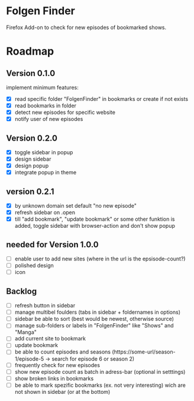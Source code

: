 # Folgen Finder

Firefox Add-on to check for new episodes of bookmarked shows.

# Roadmap

## Version 0.1.0

implement minimum features:

- [x] read specific folder "FolgenFinder" in bookmarks or create if not exists
- [x] read bookmarks in folder
- [x] detect new episodes for specific website
- [x] notify user of new episodes

## Version 0.2.0

- [x] toggle sidebar in popup
- [x] design sidebar
- [x] design popup
- [x] integrate popup in theme

## version 0.2.1

- [x] by unknown domain set default "no new episode"
- [x] refresh sidebar on .open
- [x] till "add bookmark", "update bookmark" or some other funktion is added, toggle sidebar with browser-action and don't show popup

## needed for Version 1.0.0

- [ ] enable user to add new sites (where in the url is the epsisode-count?)
- [ ] polished design
- [ ] icon

## Backlog

- [ ] refresh button in sidebar
- [ ] manage multibel foulders (tabs in sidebar + foldernames in options)
- [ ] sidebar be able to sort (best would be newest, otherwise source)
- [ ] manage sub-folders or labels in "FolgenFinder" like "Shows" and "Manga"
- [ ] add current site to bookmark
- [ ] update bookmark
- [ ] be able to count episodes and seasons (https://some-url/season-1/episode-5 -> search for episode 6 or season 2)
- [ ] frequently check for new episodes
- [ ] show new episode count as batch in adress-bar (optional in setttings)
- [ ] show broken links in bookmarks
- [ ] be able to mark spezific bookmarks (ex. not very interesting) wich are not shown in sidebar (or at the bottom)
